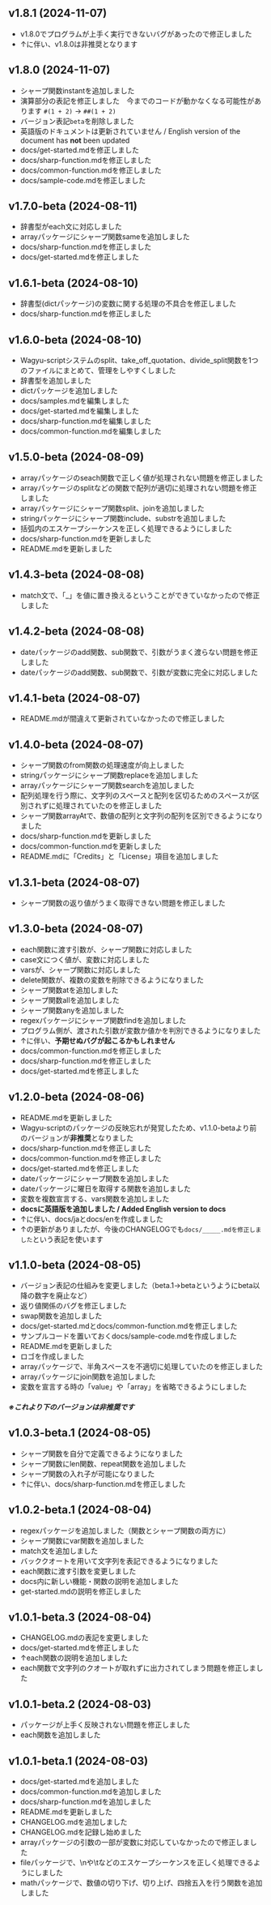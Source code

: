 v1.8.1 (2024-11-07)
---
 - v1.8.0でプログラムが上手く実行できないバグがあったので修正しました
 - ↑に伴い、v1.8.0は非推奨となります

v1.8.0 (2024-11-07)
---
 - シャープ関数instantを追加しました
 - 演算部分の表記を修正しました　今までのコードが動かなくなる可能性があります
    ``#(1 + 2)`` -> ``##(1 + 2)``
 - バージョン表記``beta``を削除しました
 - 英語版のドキュメントは更新されていません / English version of the document has **not** been updated
 - docs/get-started.mdを修正しました
 - docs/sharp-function.mdを修正しました
 - docs/common-function.mdを修正しました
 - docs/sample-code.mdを修正しました

v1.7.0-beta (2024-08-11)
---
 - 辞書型がeach文に対応しました
 - arrayパッケージにシャープ関数sameを追加しました
 - docs/sharp-function.mdを修正しました
 - docs/get-started.mdを修正しました

v1.6.1-beta (2024-08-10)
---
 - 辞書型(dictパッケージ)の変数に関する処理の不具合を修正しました
 - docs/sharp-function.mdを修正しました

v1.6.0-beta (2024-08-10)
---
 - Wagyu-scriptシステムのsplit、take_off_quotation、divide_split関数を1つのファイルにまとめて、管理をしやすくしました
 - 辞書型を追加しました
 - dictパッケージを追加しました
 - docs/samples.mdを編集しました
 - docs/get-started.mdを編集しました
 - docs/sharp-function.mdを編集しました
 - docs/common-function.mdを編集しました

v1.5.0-beta (2024-08-09)
---
 - arrayパッケージのseach関数で正しく値が処理されない問題を修正しました
 - arrayパッケージのsplitなどの関数で配列が適切に処理されない問題を修正しました
 - arrayパッケージにシャープ関数split、joinを追加しました
 - stringパッケージにシャープ関数include、substrを追加しました
 - 括弧内のエスケープシーケンスを正しく処理できるようにしました
 - docs/sharp-function.mdを更新しました
 - README.mdを更新しました

v1.4.3-beta (2024-08-08)
---
 - match文で、「_」を値に置き換えるということができていなかったので修正しました

v1.4.2-beta (2024-08-08)
---
 - dateパッケージのadd関数、sub関数で、引数がうまく渡らない問題を修正しました
 - dateパッケージのadd関数、sub関数で、引数が変数に完全に対応しました

v1.4.1-beta (2024-08-07)
---
 - README.mdが間違えて更新されていなかったので修正しました

v1.4.0-beta (2024-08-07)
---
 - シャープ関数のfrom関数の処理速度が向上しました
 - stringパッケージにシャープ関数replaceを追加しました
 - arrayパッケージにシャープ関数searchを追加しました
 - 配列処理を行う際に、文字列のスペースと配列を区切るためのスペースが区別されずに処理されていたのを修正しました
 - シャープ関数arrayAtで、数値の配列と文字列の配列を区別できるようになりました
 - docs/sharp-function.mdを更新しました
 - docs/common-function.mdを更新しました
 - README.mdに「Credits」と「License」項目を追加しました

v1.3.1-beta (2024-08-07)
---
 - シャープ関数の返り値がうまく取得できない問題を修正しました

v1.3.0-beta (2024-08-07)
---
 - each関数に渡す引数が、シャープ関数に対応しました
 - case文につく値が、変数に対応しました
 - varsが、シャープ関数に対応しました
 - delete関数が、複数の変数を削除できるようになりました
 - シャープ関数atを追加しました
 - シャープ関数allを追加しました
 - シャープ関数anyを追加しました
 - regexパッケージにシャープ関数findを追加しました
 - プログラム側が、渡された引数が変数か値かを判別できるようになりました
 - ↑に伴い、**予期せぬバグが起こるかもしれません**
 - docs/common-function.mdを修正しました
 - docs/sharp-function.mdを修正しました
 - docs/get-started.mdを修正しました

v1.2.0-beta (2024-08-06)
---
 - README.mdを更新しました
 - Wagyu-scriptのパッケージの反映忘れが発覚したため、v1.1.0-betaより前のバージョンが**非推奨**となりました
 - docs/sharp-function.mdを修正しました
 - docs/common-function.mdを修正しました
 - docs/get-started.mdを修正しました
 - dateパッケージにシャープ関数を追加しました
 - dateパッケージに曜日を取得する関数を追加しました
 - 変数を複数宣言する、vars関数を追加しました
 - **docsに英語版を追加しました / Added English version to docs**
 - ↑に伴い、docs/jaとdocs/enを作成しました
 - ↑の更新がありましたが、今後のCHANGELOGでも``docs/_____.mdを修正しました``という表記を使います

v1.1.0-beta (2024-08-05)
---
 - バージョン表記の仕組みを変更しました（beta.1→betaというようにbeta以降の数字を廃止など）
 - 返り値関係のバグを修正しました
 - swap関数を追加しました
 - docs/get-started.mdとdocs/common-function.mdを修正しました
 - サンプルコードを置いておくdocs/sample-code.mdを作成しました
 - README.mdを更新しました
 - ロゴを作成しました
 - arrayパッケージで、半角スペースを不適切に処理していたのを修正しました
 - arrayパッケージにjoin関数を追加しました
 - 変数を宣言する時の「value」や「array」を省略できるようにしました

##### ※これより下のバージョンは非推奨です

v1.0.3-beta.1 (2024-08-05)
---
 - シャープ関数を自分で定義できるようになりました
 - シャープ関数にlen関数、repeat関数を追加しました
 - シャープ関数の入れ子が可能になりました
 - ↑に伴い、docs/sharp-function.mdを修正しました

v1.0.2-beta.1 (2024-08-04)
---
 - regexパッケージを追加しました（関数とシャープ関数の両方に）
 - シャープ関数にvar関数を追加しました
 - match文を追加しました
 - バッククオートを用いて文字列を表記できるようになりました
 - each関数に渡す引数を変更しました
 - docs内に新しい機能・関数の説明を追加しました
 - get-started.mdの説明を修正しました

v1.0.1-beta.3 (2024-08-04)
---
 - CHANGELOG.mdの表記を変更しました
 - docs/get-started.mdを修正しました
 - ↑each関数の説明を追加しました
 - each関数で文字列のクオートが取れずに出力されてしまう問題を修正しました

v1.0.1-beta.2 (2024-08-03)
---
 - パッケージが上手く反映されない問題を修正しました
 - each関数を追加しました

v1.0.1-beta.1 (2024-08-03)
---
 - docs/get-started.mdを追加しました
 - docs/common-function.mdを追加しました
 - docs/sharp-function.mdを追加しました
 - README.mdを更新しました
 - CHANGELOG.mdを追加しました
 - CHANGELOG.mdを記録し始めました
 - arrayパッケージの引数の一部が変数に対応していなかったので修正しました
 - fileパッケージで、\nや\tなどのエスケープシーケンスを正しく処理できるようにしました
 - mathパッケージで、数値の切り下げ、切り上げ、四捨五入を行う関数を追加しました